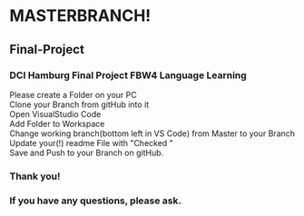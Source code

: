 # MASTERBRANCH!

## Final-Project

### DCI Hamburg Final Project FBW4 Language Learning

Please create a Folder on your PC  
  Clone your Branch from gitHub into it   
    Open VisualStudio Code  
      Add Folder to Workspace  
        Change working branch(bottom left in VS Code) from Master to your Branch  
          Update your(!) readme File with "Checked <yourName>"  
            Save and Push to your Branch on gitHub.  
  
  ### Thank you!  
  ### If you have any questions, please ask.  
  
